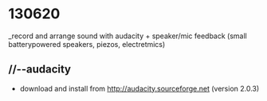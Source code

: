 130620
======

_record and arrange sound with audacity + speaker/mic feedback (small batterypowered speakers, piezos, electretmics)

//--audacity
------------
* download and install from <http://audacity.sourceforge.net> (version 2.0.3)

